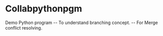 # Collabpythonpgm
Demo Python program
-- To understand branching concept.
-- For Merge conflict resolving.
